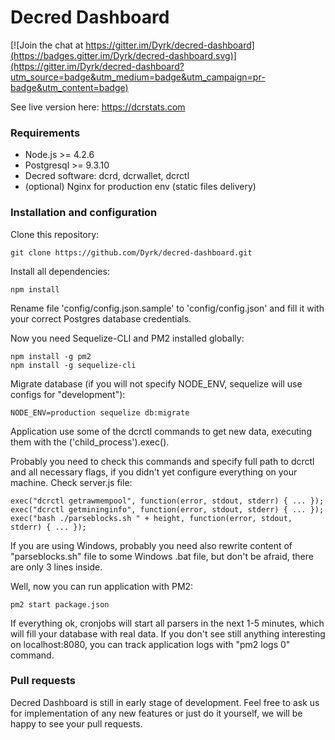 # Decred Dashboard

[![Join the chat at https://gitter.im/Dyrk/decred-dashboard](https://badges.gitter.im/Dyrk/decred-dashboard.svg)](https://gitter.im/Dyrk/decred-dashboard?utm_source=badge&utm_medium=badge&utm_campaign=pr-badge&utm_content=badge)

See live version here: https://dcrstats.com
### Requirements
- Node.js >= 4.2.6
- Postgresql >= 9.3.10
- Decred software: dcrd, dcrwallet, dcrctl
- (optional) Nginx for production env (static files delivery)

### Installation and configuration
Clone this repository:
```
git clone https://github.com/Dyrk/decred-dashboard.git
```

Install all dependencies:
```
npm install
```

Rename file 'config/config.json.sample' to 'config/config.json' and fill it with your correct Postgres database credentials.

Now you need Sequelize-CLI and PM2 installed globally:
```
npm install -g pm2
npm install -g sequelize-cli
```
Migrate database (if you will not specify NODE_ENV, sequelize will use configs for "development"):
```
NODE_ENV=production sequelize db:migrate
```
Application use some of the dcrctl commands to get new data, executing them with the ('child_process').exec().

Probably you need to check this commands and specify full path to dcrctl and all necessary flags, if you didn't yet configure everything on your machine.
Check server.js file:
```
exec("dcrctl getrawmempool", function(error, stdout, stderr) { ... });
exec("dcrctl getmininginfo", function(error, stdout, stderr) { ... });
exec("bash ./parseblocks.sh " + height, function(error, stdout, stderr) { ... });
```
If you are using Windows, probably you need also rewrite content of "parseblocks.sh" file to some Windows .bat file, but don't be afraid, there are only 3 lines inside.

Well, now you can run application with PM2:
```
pm2 start package.json
```
If everything ok, cronjobs will start all parsers in the next 1-5 minutes, which will fill your database with real data. If you don't see still anything interesting on localhost:8080, you can track application logs with "pm2 logs 0" command.

### Pull requests
Decred Dashboard is still in early stage of development. Feel free to ask us for implementation of any new features or just do it yourself, we will be happy to see your pull requests.
